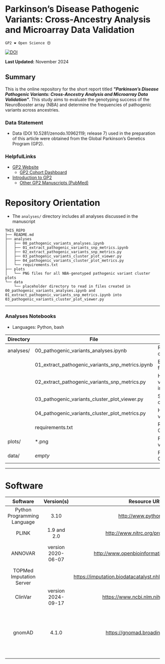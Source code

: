 # Parkinson’s Disease Pathogenic Variants: Cross-Ancestry Analysis and Microarray Data Validation

`GP2 ❤️ Open Science 😍`

[![DOI](https://zenodo.org/badge/891573200.svg)](https://doi.org/10.5281/zenodo.14193208)

**Last Updated:** November 2024 

## Summary
This is the online repository for the short report titled ***"Parkinson’s Disease Pathogenic Variants: Cross-Ancestry Analysis and Microarray Data Validation"***. This study aims to evaluate the genotyping success of the NeuroBooster array (NBA) and determine the frequencies of pathogenic variants across ancestries.

### Data Statement
* Data (DOI 10.5281/zenodo.10962119; release 7) used in the preparation of this article were obtained from the Global Parkinson’s Genetics Program (GP2).

### HelpfulLinks
- [GP2 Website](https://gp2.org/)
    - [GP2 Cohort Dashboard](https://gp2.org/cohort-dashboard-advanced/)
- [Introduction to GP2](https://movementdisorders.onlinelibrary.wiley.com/doi/10.1002/mds.28494)
    - [Other GP2 Manuscripts (PubMed)](https://pubmed.ncbi.nlm.nih.gov/?term=%22global+parkinson%27s+genetics+program%22)
    
# Repository Orientation
- The `analyses/` directory includes all analyses discussed in the manuscript

```
THIS_REPO
├── README.md
├── analyses 
│   ├── 00_pathogenic_variants_analyses.ipynb
│   ├── 01_extract_pathogenic_variants_snp_metrics.ipynb
│   ├── 02_extract_pathogenic_variants_snp_metrics.py
│   ├── 03_pathogenic_variants_cluster_plot_viewer.py
│   ├── 04_pathogenic_variants_cluster_plot_metrics.py
│   └── requirements.txt
├── plots
│   └── PNG files for all NBA-genotyped pathogenic variant cluster plots
└── data
    └── placeholder directory to read in files created in 00_pathogenic_variants_analyses.ipynb and 01_extract_pathogenic_variants_snp_metrics.ipynb into 03_pathogenic_variants_cluster_plot_viewer.py
```
---
### Analyses Notebooks
* Languages: Python, bash

| **Directory** | File        | Description                        |
|---------------|------------------|------------------------------------|
| analyses/   | 00_pathogenic_variants_analyses.ipynb | Running pathogenic variant annotations and calculating frequencies |
|             | 01_extract_pathogenic_variants_snp_metrics.ipynb | Extract pathogenic variant SNP metrics from full GP2 SNP metrics |
|             | 02_extract_pathogenic_variants_snp_metrics.py | Helper Python script to extract pathogenic variant SNP metrics from full GP2 SNP metrics in batch jobs |
|             | 03_pathogenic_variants_cluster_plot_viewer.py | Streamlit script to browse pathogenic variant cluster plots |
|             | 04_pathogenic_variants_cluster_plot_metrics.py | Helper python script to calculate pathogenic variant cluster plot metrics |
|             | requirements.txt | Required Python packages for 03_pathogenic_variants_cluster_plot_viewer.py |
| plots/   | *.png | PNG files for all NBA-genotyped pathogenic variant cluster plots |
| data/    | *empty* | Placeholder directory for files to be read into 03_pathogenic_variants_cluster_plot_viewer.py |

---

# Software
|               Software              |  Version(s) |                              Resource URL                              |       RRID      |                                               Notes                                               |
|:-----------------------------------:|:-----------:|:----------------------------------------------------------------------:|:---------------:|:-------------------------------------------------------------------------------------------------:|
|     Python Programming Language     | 3.10 |                         http://www.python.org/                         | RRID:SCR_008394 | pandas; numpy |
|                PLINK                |     1.9 and 2.0     |                   http://www.nitrc.org/projects/plink                  | RRID:SCR_001757 |                                     used for genetic analyses                                     |
|    ANNOVAR    | version 2020-06-07 | http://www.openbioinformatics.org/annovar/ | RRID:SCR_012821 | refGene; avsnp151; clinvar_20240917; dbnsfp33a |
|    TOPMed Imputation Server    |                  | https://imputation.biodatacatalyst.nhlbi.nih.gov/#!pages/home | RRID:SCR_015677 | used for NBA genotype imputation |
|    ClinVar   |  version 2024-09-17 | https://www.ncbi.nlm.nih.gov/clinvar/ | RRID:SCR_006169 | used for pathogenic variant annotation |
|    gnomAD  |  4.1.0 | https://gnomad.broadinstitute.org/ | RRID:SCR_014964 | used to compare identified pathogenic variants to previously reported pathogenic variants      |